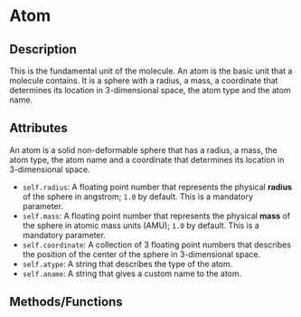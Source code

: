 # Atom

## Description

This is the fundamental unit of the molecule. An atom is the basic unit that a
molecule contains. It is a sphere with a radius, a mass, a coordinate that 
determines its location in 3-dimensional space, the atom type and the atom name.

## Attributes

An atom is a solid non-deformable sphere that has a radius, a mass, the atom 
type, the atom name and a coordinate that determines its location in
3-dimensional space.

   - `self.radius`: A floating point number that represents the physical 
     **radius** of the sphere in angstrom; `1.0` by default. This is a mandatory
     parameter.
   - `self.mass`: A floating point number that represents the physical **mass**
     of the sphere in atomic mass units (AMU); `1.0` by default. This is a 
     mandatory parameter.
   - `self.coordinate`: A collection of 3 floating point numbers that describes
     the position of the center of the sphere in 3-dimensional space.
   - `self.atype`: A string that describes the type of the atom.
   - `self.aname`: A string that gives a custom name to the atom.

## Methods/Functions